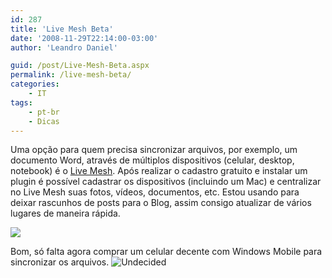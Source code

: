 ```yaml
---
id: 287
title: 'Live Mesh Beta'
date: '2008-11-29T22:14:00-03:00'
author: 'Leandro Daniel'

guid: /post/Live-Mesh-Beta.aspx
permalink: /live-mesh-beta/
categories:
    - IT
tags:
    - pt-br
    - Dicas
---
```


Uma opção para quem precisa sincronizar arquivos, por exemplo, um documento Word, através de múltiplos dispositivos (celular, desktop, notebook) é o [Live Mesh](https://www.mesh.com). Após realizar o cadastro gratuito e instalar um plugin é possível cadastrar os dispositivos (incluindo um Mac) e centralizar no Live Mesh suas fotos, vídeos, documentos, etc. Estou usando para deixar rascunhos de posts para o Blog, assim consigo atualizar de vários lugares de maneira rápida.

![](http://leandrodaniel.com/pics/mesh.png)

Bom, só falta agora comprar um celular decente com Windows Mobile para sincronizar os arquivos. ![Undecided](/editors/tiny_mce/plugins/emotions/images/smiley-undecided.gif "Undecided")
